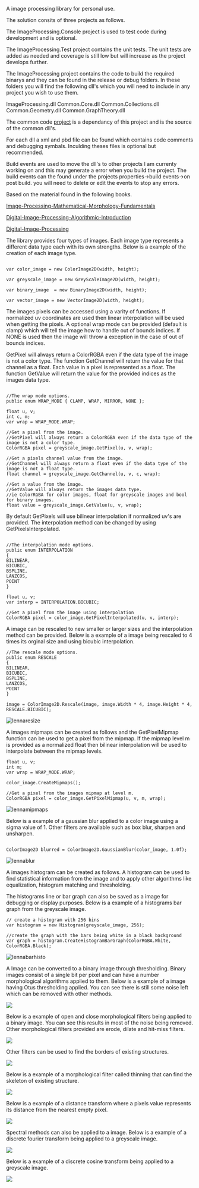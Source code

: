 A image processing library for personal use.

The solution consits of three projects as follows.

The ImageProcessing.Console project is used to test code during development and is optional.

The ImageProcessing.Test project contains the unit tests. The unit tests are added as needed and coverage is still low but will increase as the project develops further.

The ImageProcessing project contains the code to build the required binarys and they can be found in the release or debug folders. In these folders you will find the following dll's which you will need to include in any project you wish to use them.

ImageProcessing.dll
Common.Core.dll
Common.Collections.dll
Common.Geometry.dll
Common.GraphTheory.dll

The common code [project](https://github.com/Scrawk/Common) is a dependancy of this project and is the source of the common dll's.

For each dll a xml and pbd file can be found which contains code comments and debugging symbals. Inculding theses files is optional but recommended.

Build events are used to move the dll's to other projects I am currenty working on and this may generate a error when you build the project. The build events can the found under the projects properties->build events->on post build. you will need to delete or edit the events to stop any errors.

Based on the material found in the following books.

[Image-Processing-Mathematical-Morphology-Fundamentals](https://www.amazon.com/Image-Processing-Mathematical-Morphology-Fundamentals/dp/1420089439/ref=sr_1_1?crid=E6DGG5JJ6TRQ&keywords=image+processing+and+mathematical+morphology&qid=1648299647&s=books&sprefix=image+processing+and+mathematical+morphology%2Cstripbooks-intl-ship%2C309&sr=1-1)

[Digital-Image-Processing-Algorithmic-Introduction](https://www.amazon.com/Digital-Image-Processing-Algorithmic-Introduction/dp/1447166833/ref=sr_1_16?crid=HCSOG0YBH0VA&keywords=digital+image+processing+a&qid=1651558586&s=books&sprefix=digital+image+processing+a%2Cstripbooks-intl-ship%2C303&sr=1-16) 

[Digital-Image-Processing](https://www.amazon.com.au/Digital-Image-Processing-Rafael-Gonzalez-ebook/dp/B09TB8M315/ref=sr_1_5?crid=3I7WL5T6JOKMF&keywords=digital+image+processing&qid=1652665817&s=books&sprefix=digital+image+processing%2Cstripbooks%2C277&sr=1-5)

The library provides four types of images. Each image type represents a different data type each with its own strengths. Below is a example of the creation of each image type.

```

var color_image = new ColorImage2D(width, height);

var greyscale_image = new GreyScaleImage2D(width, height);

var binary_image  = new BinaryImage2D(width, height);

var vector_image = new VectorImage2D(width, height);

```

The images pixels can be accessed using a varity of functions. If normalized uv coordinates are used then linear interpolation will be used when getting the pixels.
A optional wrap mode can be provided (default is clamp) which will tell the image how to handle out of bounds indices. If NONE is used then the image will throw a exception in the case of out of bounds indices.

GetPixel will always return a ColorRGBA even if the data type of the image is not a color type. 
The function GetChannel will return the value for that channel as a float. Each value in a pixel is represented as a float.
The function GetValue will return the value for the provided indices as the images data type.

```

//The wrap mode options.
public enum WRAP_MODE { CLAMP, WRAP, MIRROR, NONE };

float u, v;
int c, m;
var wrap = WRAP_MODE.WRAP;

//Get a pixel from the image.
//GetPixel will always return a ColorRGBA even if the data type of the image is not a color type.
ColorRGBA pixel = greyscale_image.GetPixel(u, v, wrap);

//Get a pixels channel value from the image.
//GetChannel will always return a float even if the data type of the image is not a float type.
float channel = greyscale_image.GetChannel(u, v, c, wrap);

//Get a value from the image.
//GetValue will always return the images data type. 
//ie ColorRGBA for color images, float for greyscale images and bool for binary images.
float value = greyscale_image.GetValue(u, v, wrap);

```

By default GetPixels will use bilinear interpolation if normalized uv's are provided. 
The interpolation method can be changed by using GetPixelsInterpolated.

```

//The interpolation mode options.
public enum INTERPOLATION
{
BILINEAR,
BICUBIC,
BSPLINE,
LANZCOS,
POINT
}

float u, v;
var interp = INTERPOLATION.BICUBIC;

//Get a pixel from the image using interpolation
ColorRGBA pixel = color_image.GetPixelInterpolated(u, v, interp);

```

A image can be rescaled to new smaller or larger sizes and the interpolation method can be provided.
Below is a example of a image being rescaled to 4 times its orginal size and using bicubic interpolation.

```
//The rescale mode options.
public enum RESCALE
{
BILINEAR,
BICUBIC,
BSPLINE,
LANZCOS,
POINT
}

image = ColorImage2D.Rescale(image, image.Width * 4, image.Height * 4, RESCALE.BICUBIC);

```

![lennaresize](https://github.com/Scrawk/ImageProcessing/blob/master/Media/lennaResized.png)

A images mipmaps can be created as follows and the GetPixelMipmap function can be used to get a pixel from the mipmap.
If the mipmap level m is provided as a normalized float then bilinear interpolation will be used to interpolate between the mipmap levels.

```
float u, v;
int m;
var wrap = WRAP_MODE.WRAP;

color_image.CreateMipmaps();

//Get a pixel from the images mipmap at level m.
ColorRGBA pixel = color_image.GetPixelMipmap(u, v, m, wrap);

```

![lennamipmaps](https://github.com/Scrawk/ImageProcessing/blob/master/Media/lennaMipmaps.png)

Below is a example of a gaussian blur applied to a color image using a sigma value of 1. 
Other filters are available such as box blur, sharpen and unsharpen.

```

ColorImage2D blurred = ColorImage2D.GaussianBlur(color_image, 1.0f);

```

![lennablur](https://github.com/Scrawk/ImageProcessing/blob/master/Media/lennaBlur.png)

A images histogram can be created as follows. A histogram can be used to find statistical information from the image and to apply other algorithms like equalization, histogram matching and thresholding. 

The histograms line or bar graph can also be saved as a image for debugging or display purposes.
Below is a example of a histograms bar graph from the greyscale image.

```
// create a histogram with 256 bins
var histogram = new Histogram(greyscale_image, 256);

//create the graph with the bars being white in a black background
var graph = histogram.CreateHistogramBarGraph(ColorRGBA.White, ColorRGBA.Black);

```

![lennabarhisto](https://github.com/Scrawk/ImageProcessing/blob/master/Media/lennaBarHisto.png)

A Image can be converted to a binary image through thresholding. Binary images consist of a single bit per pixel and can have a number morphological algorithms applied to them. Below is a example of a image having Otus thresholding applied. You can see there is still some noise left which can be removed with other methods.

![](https://github.com/Scrawk/ImageProcessing/blob/master/Media/CoinsThreshold.png)

Below is a example of open and close morphological filters being applied to a binary image. You can see this results in most of the noise being removed. Other morphological filters provided are erode, dilate and hit-miss filters.

![](https://github.com/Scrawk/ImageProcessing/blob/master/Media/CoinsOpenClose.png)

Other filters can be used to find the borders of existing structures.

![](https://github.com/Scrawk/ImageProcessing/blob/master/Media/CoinsBorder.png)

Below is a example of a morphological filter called thinning that can find the skeleton of existing structure.

![](https://github.com/Scrawk/ImageProcessing/blob/master/Media/CoinsThinning.png)

Below is a example of a distance transform where a pixels value represents its distance from the nearest empty pixel.

![](https://github.com/Scrawk/ImageProcessing/blob/master/Media/CoinsDist.png)

Spectral methods can also be applied to a image. Below is a example of a discrete fourier transform being applied to a greyscale image. 

![](https://github.com/Scrawk/ImageProcessing/blob/master/Media/CoinsDFT.png)

Below is a example of a discrete cosine transform being applied to a greyscale image. 

![](https://github.com/Scrawk/ImageProcessing/blob/master/Media/CoinsDCT.png)





